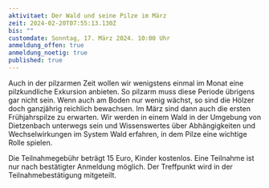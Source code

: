 ```yaml
---
aktivitaet: Der Wald und seine Pilze im März
zeit: 2024-02-20T07:55:13.130Z
bis: ""
customdate: Sonntag, 17. März 2024. 10:00 Uhr
anmeldung_offen: true
anmeldung_noetig: true
published: true
---
```

Auch in der pilzarmen Zeit wollen wir wenigstens einmal im Monat eine pilzkundliche Exkursion anbieten. So pilzarm muss diese Periode übrigens gar nicht sein. Wenn auch am Boden nur wenig wächst, so sind die Hölzer doch ganzjährig reichlich bewachsen. Im März sind dann auch die ersten Frühjahrspilze zu erwarten. Wir werden in einem Wald in der Umgebung von Dietzenbach unterwegs sein und Wissenswertes über Abhängigkeiten und Wechselwirkungen im System Wald erfahren, in dem Pilze eine wichtige Rolle spielen.

Die Teilnahmegebühr beträgt 15 Euro, Kinder kostenlos. Eine Teilnahme ist nur nach bestätigter Anmeldung möglich. Der Treffpunkt wird in der Teilnahmebestätigung mitgeteilt.
